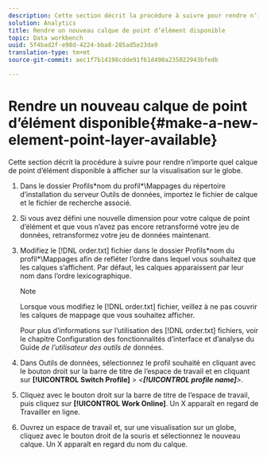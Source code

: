 ```yaml
---
description: Cette section décrit la procédure à suivre pour rendre n’importe quel calque de point d’élément disponible à afficher sur la visualisation sur le globe.
solution: Analytics
title: Rendre un nouveau calque de point d’élément disponible
topic: Data workbench
uuid: 5f4bad2f-e98d-4224-bba8-285ad5e23da9
translation-type: tm+mt
source-git-commit: aec1f7b14198cdde91f61d490a235022943bfedb

---
```



# Rendre un nouveau calque de point d’élément disponible{#make-a-new-element-point-layer-available}

Cette section décrit la procédure à suivre pour rendre n’importe quel calque de point d’élément disponible à afficher sur la visualisation sur le globe.

1. Dans le dossier Profils\*nom du profil*\Mappages du répertoire d’installation du serveur Outils de données, importez le fichier de calque et le fichier de recherche associé.
1. Si vous avez défini une nouvelle dimension pour votre calque de point d’élément et que vous n’avez pas encore retransformé votre jeu de données, retransformez votre jeu de données maintenant.
1. Modifiez le [!DNL order.txt] fichier dans le dossier Profils\*nom du profil*\Mappages afin de refléter l’ordre dans lequel vous souhaitez que les calques s’affichent. Par défaut, les calques apparaissent par leur nom dans l’ordre lexicographique.

   >[!NOTE]
   >
   >Lorsque vous modifiez le [!DNL order.txt] fichier, veillez à ne pas couvrir les calques de mappage que vous souhaitez afficher.

   Pour plus d’informations sur l’utilisation des [!DNL order.txt] fichiers, voir le chapitre Configuration des fonctionnalités d’interface et d’analyse du Guide *de l’utilisateur des outils de* données.

1. Dans Outils de données, sélectionnez le profil souhaité en cliquant avec le bouton droit sur la barre de titre de l’espace de travail et en cliquant sur **[!UICONTROL Switch Profile]** > *&lt;**[!UICONTROL profile name]**>*.
1. Cliquez avec le bouton droit sur la barre de titre de l’espace de travail, puis cliquez sur **[!UICONTROL Work Online]**. Un X apparaît en regard de Travailler en ligne.
1. Ouvrez un espace de travail et, sur une visualisation sur un globe, cliquez avec le bouton droit de la souris et sélectionnez le nouveau calque. Un X apparaît en regard du nom du calque.
